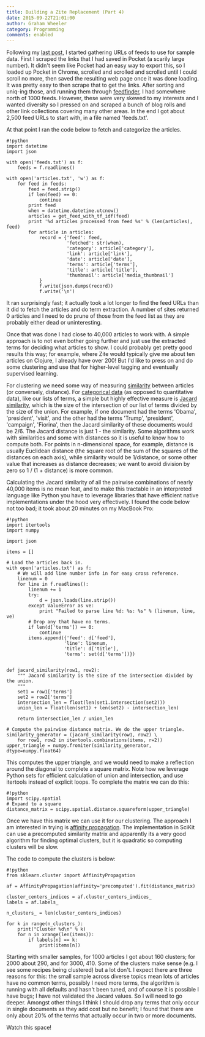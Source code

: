 ```yaml
---
title: Building a Zite Replacement (Part 4)
date: 2015-09-22T21:01:00
author: Graham Wheeler
category: Programming
comments: enabled
---
```




Following my [last post](http://www.grahamwheeler.com/posts/zite-replacement-3.html), I started gathering URLs of feeds to use for sample data. First I scraped the links that I had saved in Pocket (a scarily large number). It didn't seem like Pocket had an easy way to export this, so I loaded up Pocket in Chrome, scrolled and scrolled and scrolled until I could scroll no more, then saved the resulting web page once it was done loading. It was pretty easy to then scrape that to get the links. After sorting and uniq-ing those, and running them through [feedfinder](http://www.aaronsw.com/2002/feedfinder/), I had somewhere north of 1000 feeds. However, these were very skewed to my interests and I wanted diversity so I pressed on and scraped a bunch of blog rolls and other link collections covering many other areas. In the end I got about 2,500 feed URLs to start with, in a file named 'feeds.txt'.
<!-- TEASER_END -->

At that point I ran the code below to fetch and categorize the articles.

    #!python
    import datetime
    import json
    
    with open('feeds.txt') as f:
        feeds = f.readlines()
        
    with open('articles.txt', 'w') as f:
        for feed in feeds:
            feed = feed.strip()
            if len(feed) == 0:
                continue
            print feed
            when = datetime.datetime.utcnow()
            articles = get_feed_with_tf_idf(feed)
            print '%d articles processed from feed %s' % (len(articles), feed)
            for article in articles:
                record = {'feed': feed, 
                          'fetched': str(when),
                          'category': article['category'],
                          'link': article['link'], 
                          'date': article['date'],
                          'terms': article['terms'],
                          'title': article['title'],
                          'thumbnail': article['media_thumbnail']
                }
                f.write(json.dumps(record))
                f.write('\n')


It ran surprisingly fast; it actually took a lot longer to find the feed URLs than it did to fetch the articles and do term extraction. A number of sites returned 0 articles and I need to do  prune of those from the feed list as they are probably either dead or uninteresting.

Once that was done I had close to 40,000 articles to work with. A simple approach is to not even bother going further and just use the extracted terms for deciding what articles to show. I could probably get pretty good results this way; for example, where Zite would typically give me about ten articles on Clojure, I already have over 200!  But I'd like to press on and do some clustering and use that for higher-level tagging and eventually supervised learning.

For clustering we need some way of measuring [similarity](https://en.wikipedia.org/wiki/Similarity_measure)
between articles (or conversely, distance). For [categorical data](https://en.wikipedia.org/wiki/Categorical_variable)
(as opposed to quantitative data), like our lists of terms, a simple but highly effective measure is
[Jacard similarity](https://en.wikipedia.org/wiki/Jaccard_index), which is the size of the intersection 
of our list of terms divided by the size of the union. For example, if one document had the terms 'Obama', 'president', 'visit', and the other had the terms 'Trump', 'president', 'campaign', 'Fiorina', then the Jacard similarity of these documents would be 2/6. The Jacard distance is just 1 - the similarity. Some algorithms work with similarities and some with distances so it is useful to know how to compute both. For points in n-dimensional space, for example, distance is usually Euclidean distance (the square root of the sum of the squares of the distances on each axis), while similarity would be 1/distance,  or some other value that increases as distance decreases; we want to avoid division by zero so 1 / (1 + distance) is more common.

Calculating the Jacard similarity of all the pairwise combinations of nearly 40,000 items is no mean feat, and to make this tractable in an interpreted language like Python you have to leverage libraries that have efficient native implementations under the hood very effectively. I found the code below not too bad; it took about 20 minutes on my MacBook Pro:


    #!python
    import itertools
    import numpy
    
    import json
    
    items = []
    
    # Load the articles back in.
    with open('articles.txt') as f:
        # We will add line number info in for easy cross reference.
        linenum = 0
        for line in f.readlines():
            linenum += 1
            try:
                d = json.loads(line.strip())
            except ValueError as ve:
                print "Failed to parse line %d: %s: %s" % (linenum, line, ve)
            # Drop any that have no terms.
            if len(d['terms']) == 0:
                continue
            items.append({'feed': d['feed'], 
                         'line': linenum,
                         'title': d['title'],
                         'terms': set(d['terms'])})


    def jacard_similarity(row1, row2):
        """ Jacard similarity is the size of the intersection divided by the union.
        """
        set1 = row1['terms']
        set2 = row2['terms']
        intersection_len = float(len(set1.intersection(set2)))
        union_len = float(len(set1) + len(set2) - intersection_len)
        
        return intersection_len / union_len
	
    # Compute the pairwise distance matrix. We do the upper triangle.
    similarity_generator = (jacard_similarity(row1, row2) \
        for row1, row2 in itertools.combinations(items, r=2))
    upper_triangle = numpy.fromiter(similarity_generator, dtype=numpy.float64)


This computes the upper triangle, and we would need to make a reflection around the diagonal to complete a square matrix. Note how we leverage Python sets for efficient calculation of union and intersection, and use itertools instead of explicit loops. To complete the matrix we can do this:


    #!python
    import scipy.spatial
    # Expand to a square
    distance_matrix = scipy.spatial.distance.squareform(upper_triangle)


Once we have this matrix we can use it for our clustering. The approach I am interested in trying is [affinity propagation](https://en.wikipedia.org/wiki/Affinity_propagation). The implementation in SciKit can use a precomputed similarity matrix and apparently its a very good algorithm for finding optimal clusters, but it is quadratic so computing clusters will be slow.

The code to compute the clusters is below:

    #!python
    from sklearn.cluster import AffinityPropagation

    af = AffinityPropagation(affinity='precomputed').fit(distance_matrix)

    cluster_centers_indices = af.cluster_centers_indices_
    labels = af.labels_

    n_clusters_ = len(cluster_centers_indices)

    for k in range(n_clusters_):
        print("Cluster %d\n" % k)
        for n in xrange(len(items)):
            if labels[n] == k:
                print(items[n])


Starting with smaller samples, for 1000 articles I got about 160 clusters; for 2000 about 290, and for 3000, 410.
Some of the clusters make sense (e.g. I see some recipes being clustered) but a lot don't. I expect there are three reasons for this: the small sample across diverse topics mean lots of articles have no common terms, possibly I need more terms, the algorithm is running with all defaults and hasn't been tuned, and of course it is possible I have bugs; I have not validated the Jacard values. So I will need to go deeper. Amongst other things I think I should drop any terms that only occur in single documents as they add cost but no benefit; I found that there are only about 20% of the terms that actually occur in two or more documents.

Watch this space!




